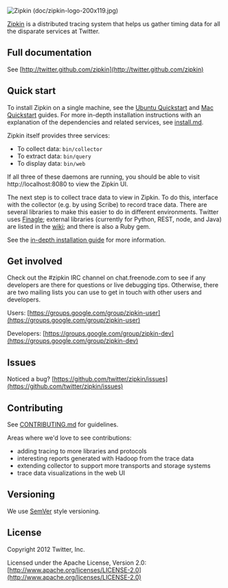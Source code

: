 ![Zipkin (doc/zipkin-logo-200x119.jpg)](https://github.com/twitter/zipkin/raw/master/doc/zipkin-logo-200x119.jpg)

[Zipkin](http://twitter.github.com/zipkin) is a distributed tracing system that helps us gather timing data for all the disparate services at Twitter.

## Full documentation
See [http://twitter.github.com/zipkin](http://twitter.github.com/zipkin)

## Quick start

To install Zipkin on a single machine, see the
[Ubuntu Quickstart](https://github.com/twitter/zipkin/blob/master/doc/ubuntu-quickstart.txt) and
[Mac Quickstart](https://github.com/twitter/zipkin/blob/master/doc/mac-quickstart.md) guides.
For more in-depth installation instructions with an explanation of the
dependencies and related services, see
[install.md](https://github.com/twitter/zipkin/blob/master/doc/install.md).

Zipkin itself provides three services:

 - To collect data: `bin/collector`
 - To extract data: `bin/query`
 - To display data: `bin/web`

If all three of these daemons are running, you should be able to visit
http://localhost:8080 to view the Zipkin UI.

The next step is to collect trace data to view in Zipkin. To do this, interface
with the collector (e.g. by using Scribe) to record trace data. There are
several libraries to make this easier to do in different environments. Twitter
uses [Finagle](https://github.com/twitter/finagle/tree/master/finagle-zipkin);
external libraries (currently for Python, REST, node, and Java) are listed in the
[wiki](https://github.com/twitter/zipkin/wiki#external-projects-that-use-zipkin);
and there is also a Ruby gem.

See the [in-depth installation guide](https://github.com/twitter/zipkin/blob/master/doc/install.md) for more information.

## Get involved

Check out the #zipkin IRC channel on chat.freenode.com to see if any
developers are there for questions or live debugging tips. Otherwise,
there are two mailing lists you can use to get in touch with other
users and developers.

Users: [https://groups.google.com/group/zipkin-user](https://groups.google.com/group/zipkin-user)

Developers: [https://groups.google.com/group/zipkin-dev](https://groups.google.com/group/zipkin-dev)

## Issues
Noticed a bug? [https://github.com/twitter/zipkin/issues](https://github.com/twitter/zipkin/issues)

## Contributing
See [CONTRIBUTING.md](https://github.com/twitter/zipkin/blob/master/CONTRIBUTING.md) for guidelines.

Areas where we'd love to see contributions: 

* adding tracing to more libraries and protocols
* interesting reports generated with Hadoop from the trace data
* extending collector to support more transports and storage systems
* trace data visualizations in the web UI

## Versioning
We use [SemVer](http://semver.org/) style versioning.

## License
Copyright 2012 Twitter, Inc.

Licensed under the Apache License, Version 2.0: [http://www.apache.org/licenses/LICENSE-2.0](http://www.apache.org/licenses/LICENSE-2.0)

